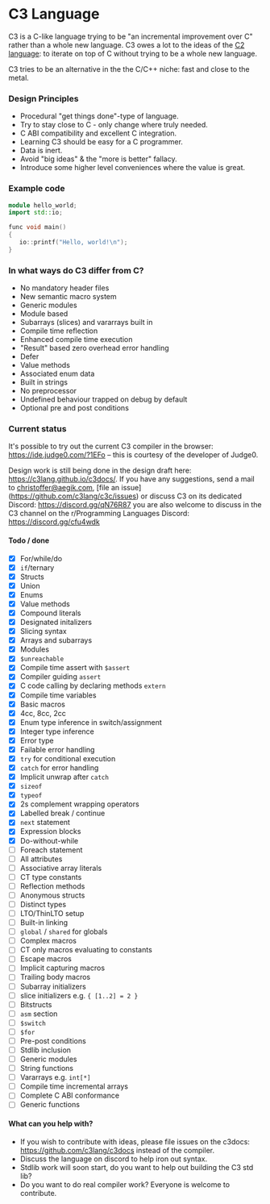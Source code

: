 # C3 Language

C3 is a C-like language trying to be "an incremental improvement over C" rather than a whole new language. 
C3 owes a lot to the ideas of the [C2 language](http://c2lang.org): to iterate on top of C without trying to be a 
whole new language.

C3 tries to be an alternative in the the C/C++ niche: fast and close to the metal.

### Design Principles
- Procedural "get things done"-type of language.
- Try to stay close to C - only change where truly needed.
- C ABI compatibility and excellent C integration.
- Learning C3 should be easy for a C programmer.
- Data is inert.
- Avoid "big ideas" & the "more is better" fallacy.
- Introduce some higher level conveniences where the value is great.

### Example code

```c++
module hello_world;
import std::io;

func void main()
{
   io::printf("Hello, world!\n");
}
```

### In what ways do C3 differ from C?

- No mandatory header files
- New semantic macro system
- Generic modules
- Module based
- Subarrays (slices) and vararrays built in
- Compile time reflection
- Enhanced compile time execution
- "Result" based zero overhead error handling
- Defer
- Value methods
- Associated enum data
- Built in strings
- No preprocessor
- Undefined behaviour trapped on debug by default
- Optional pre and post conditions

### Current status

It's possible to try out the current C3 compiler in the browser: https://ide.judge0.com/?1EFo – this is courtesy of the
developer of Judge0. 

Design work is still being done in the design draft here: https://c3lang.github.io/c3docs/. If you have any suggestions, send a mail to [christoffer@aegik.com](mailto:christoffer@aegik.com), [file an issue] (https://github.com/c3lang/c3c/issues) or discuss 
C3 on its dedicated Discord: https://discord.gg/qN76R87
you are also welcome to discuss in the C3 channel on 
the r/Programming Languages Discord: https://discord.gg/cfu4wdk


#### Todo / done

- [x] For/while/do
- [x] `if`/ternary
- [x] Structs
- [x] Union
- [x] Enums
- [x] Value methods
- [x] Compound literals
- [x] Designated initalizers
- [x] Slicing syntax
- [x] Arrays and subarrays
- [x] Modules
- [x] `$unreachable`
- [x] Compile time assert with `$assert`
- [x] Compiler guiding `assert` 
- [x] C code calling by declaring methods `extern`
- [x] Compile time variables
- [x] Basic macros
- [x] 4cc, 8cc, 2cc
- [x] Enum type inference in switch/assignment
- [x] Integer type inference
- [x] Error type
- [x] Failable error handling
- [x] `try` for conditional execution
- [x] `catch` for error handling
- [x] Implicit unwrap after `catch`
- [x] `sizeof`
- [x] `typeof`
- [x] 2s complement wrapping operators
- [x] Labelled break / continue
- [x] `next` statement
- [x] Expression blocks
- [x] Do-without-while
- [ ] Foreach statement
- [ ] All attributes
- [ ] Associative array literals
- [ ] CT type constants
- [ ] Reflection methods
- [ ] Anonymous structs
- [ ] Distinct types
- [ ] LTO/ThinLTO setup
- [ ] Built-in linking
- [ ] `global` / `shared` for globals 
- [ ] Complex macros
- [ ] CT only macros evaluating to constants
- [ ] Escape macros
- [ ] Implicit capturing macros
- [ ] Trailing body macros
- [ ] Subarray initializers
- [ ] slice initializers e.g. `{ [1..2] = 2 }`
- [ ] Bitstructs
- [ ] `asm` section
- [ ] `$switch`
- [ ] `$for`
- [ ] Pre-post conditions
- [ ] Stdlib inclusion
- [ ] Generic modules
- [ ] String functions
- [ ] Vararrays e.g. `int[*]`
- [ ] Compile time incremental arrays
- [ ] Complete C ABI conformance
- [ ] Generic functions

#### What can you help with?

- If you wish to contribute with ideas, please file issues on the c3docs: https://github.com/c3lang/c3docs instead of the compiler.
- Discuss the language on discord to help iron out syntax.
- Stdlib work will soon start, do you want to help out building the C3 std lib?
- Do you want to do real compiler work? Everyone is welcome to contribute.
